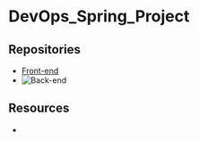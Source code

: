 # DevOps_Spring_Project


## Repositories 

+ [Front-end](https://github.com/spring-petclinic/spring-petclinic-angular)
+ ![Back-end](https://github.com/spring-petclinic/spring-petclinic-rest)

## Resources
+ ![]()
